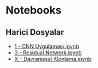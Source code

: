# Notebooks


<!--HariciDosyalar-->

## Harici Dosyalar

- [1 - CNN Uygulaması.ipynb](./1%20-%20CNN%20Uygulamas%C4%B1.ipynb)
- [3 - Residual Network.ipynb](./3%20-%20Residual%20Network.ipynb)
- [X - Davranışsal Klonlama.ipynb](./X%20-%20Davran%C4%B1%C5%9Fsal%20Klonlama.ipynb)


<!--HariciDosyalar-->

